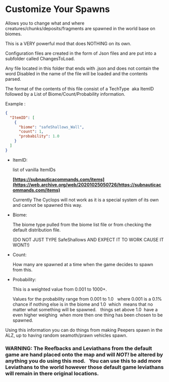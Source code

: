 # Customize Your Spawns
Allows you to change what and where creatures/chunks/deposits/fragments are spawned in the world base on biomes.

This is a VERY powerful mod that does NOTHING on its own.

Configuration files are created in the form of Json files and are put into a subfolder called ChangesToLoad.

Any file located in this folder that ends with .json and does not contain the word Disabled in the name of the file will be loaded and the contents parsed.

The format of the contents of this file consist of a TechType  aka ItemID followed by a List of Biome/Count/Probability information.

Example :

```json
{
  "ItemID": [
    {
      "biome": "safeShallows_Wall",
      "count": 1,
      "probability": 1.0
    }
  ]
}

```

- ItemID:
    
    list of vanilla ItemIDs
    
    **[https://subnauticacommands.com/items](https://web.archive.org/web/20201025050726/https://subnauticacommands.com/items)**
    
    Currently The Cyclops will not work as it is a special system of its own and cannot be spawned this way.
    
- Biome:
    
    The biome type pulled from the biome list file or from checking the default distribution file.
    
    (DO NOT JUST TYPE SafeShallows AND EXPECT IT TO WORK CAUSE IT WONT!)
    
- Count:
    
    How many are spawned at a time when the game decides to spawn from this.
    
- Probability:
    
    This is a weighted value from 0.001 to 1000+.
    
    Values for the probability range from 0.001 to 1.0   where 0.001 is a 0.1% chance if nothing else is in the biome and 1.0  which  means that no matter what something will be spawned.   things set above 1.0  have a even higher weighing  when more then one thing has been chosen to be spawned.
    

Using this information you can do things from making Peepers spawn in the ALZ, up to having random seamoth/prawn vehicles spawn. 

### **WARNING: The Reefbacks and Leviathans from the default game are hand placed onto the map and will *NOT!* be altered by anything you do using this mod.   You can use this to add more Leviathans to the world however those default game leviathans will remain in there original locations.**